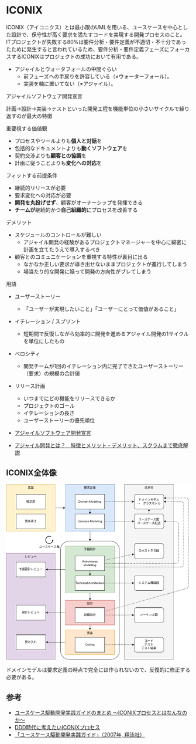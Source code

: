 # ICONIX
ICONIX（アイコニクス）とは最小限のUMLを用いる、ユースケースを中心とした設計で、保守性が高く要求を満たすコードを実現する開発プロセスのこと。  
ITプロジェクトが失敗する80%は要件分析・要件定義が不適切・不十分であったために発生すると言われているため、要件分析・要件定義フェーズにフォーカスするICONIXはプロジェクトの成功において有用である。

- アジャイルとウォータフォールの中間ぐらい
    - 前フェーズへの手戻りを許容している（≠ウォーターフォール）。
    - 実装を軸に置いてない（≠アジャイル）。


アジャイルソフトウェア開発宣言

計画→設計→実装→テストといった開発工程を機能単位の小さいサイクルで繰り返すのが最大の特徴

重要視する価値観

- プロセスやツールよりも**個人と対話**を
- 包括的なドキュメントよりも**動くソフトウェア**を
- 契約交渉よりも**顧客との協調**を
- 計画に従うことよりも**変化への対応**を

フィットする前提条件

- 継続的リリースが必要
- 要求変化への対応が必要
- **開発を丸投げせず**、顧客がオーナーシップを発揮できる
- **チームが**継続的かつ**自己組織的**にプロセスを改善する

デメリット
- スケジュールのコントロールが難しい
    - アジャイル開発の経験があるプロジェクトマネージャーを中心に綿密に計画を立てたうえで導入するべき
- 顧客とのコミュニケーションを重視する特性が裏目に出る
    - なかなか正しい要求が導き出せないままプロジェクトが進行してしまう
    - 場当たり的な開発に陥って開発の方向性がブレてしまう

用語
- ユーザーストーリー
    - 「ユーザーが実現したいこと」「ユーザーにとって価値があること」
- イテレーション / スプリント
    - 短期間で反復しながら効率的に開発を進めるアジャイル開発の1サイクルを単位にしたもの
- ベロシティ
    - 開発チームが1回のイテレーション内に完了できたユーザーストーリー（要求）の規模の合計値
- リリース計画
    - いつまでにどの機能をリリースできるか
    - プロジェクトのゴール
    - イテレーションの長さ
    - ユーザーストーリーの優先順位

- [アジャイルソフトウェア開発宣言](https://agilemanifesto.org/iso/ja/manifesto.html)
- [アジャイル開発とは？　特徴とメリット・デメリット、スクラムまで徹底解説](https://monstar-lab.com/dx/solution/about-agile_methods/)

## ICONIX全体像
![](./02-iconix/iconix-overview.dio.png)


ドメインモデルは要求定義の時点で完全には作られないので、反復的に修正する必要がある。

## 参考
- [ユースケース駆動開発実践ガイドのまとめ 〜ICONIXプロセスとはなんなのか〜](https://zenn.dev/tomoeine/articles/2babb554aa0478)
- [DDD時代に考えたいICONIXプロセス](https://logmi.jp/tech/articles/323010)
- [「ユースケース駆動開発実践ガイド」（2007年, 翔泳社） ](https://www.amazon.co.jp/%E3%83%A6%E3%83%BC%E3%82%B9%E3%82%B1%E3%83%BC%E3%82%B9%E9%A7%86%E5%8B%95%E9%96%8B%E7%99%BA%E5%AE%9F%E8%B7%B5%E3%82%AC%E3%82%A4%E3%83%89-OOP-Foundations-%E3%83%80%E3%82%B0%E3%83%BB%E3%83%AD%E3%83%BC%E3%82%BC%E3%83%B3%E3%83%90%E3%83%BC%E3%82%B0/dp/4798114456)